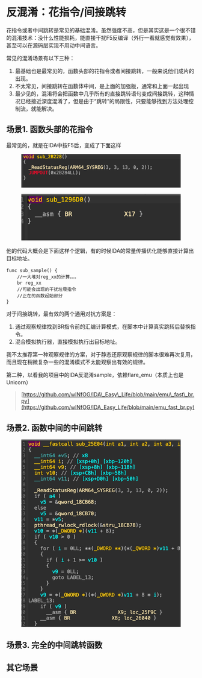 # 反混淆：花指令/间接跳转



花指令或者中间跳转是常见的基础混淆。虽然强度不高，但是其实这是一个很不错的混淆技术：没什么性能损耗，能直接干扰F5反编译（外行一看就感觉有效果），甚至可以在源码层实现不用动中间语言。

常见的混淆场景有以下三种：

1. 最基础也是最常见的，函数头部的花指令或者间接跳转，一般来说他们成片的出现。
2. 不太常见，间接跳转在函数体中间，是上面的加强版，通常和上面一起出现
3. 最少见的，混淆将会把函数中几乎所有的直接跳转语句变成间接跳转，这种情况已经接近深度混淆了，但是由于“跳转”的局限性，只要能够找到方法处理控制流，就能解决。



## 场景1. 函数头部的花指令

最常见的，就是在IDA中按F5后，变成了下面这样

<figure><img src="../.gitbook/assets/image (42).png" alt=""><figcaption></figcaption></figure>

<figure><img src="../.gitbook/assets/image (41).png" alt=""><figcaption></figcaption></figure>

他的代码大概会是下面这样个逻辑，有的时候IDA的常量传播优化能够直接计算出目标地址。

```
func sub_sample() {
    //一大堆对reg_xx的计算。。。
    br reg_xx
    //可能会出现的干扰垃圾指令
    //正在的函数起始部分
}
```

对于间接跳转，最有效的两个通用对抗方案是：

1. 通过观察规律找到BR指令前的汇编计算模式，在脚本中计算真实跳转后替换指令。
2. 混合模拟执行器，直接模拟执行出目标地址。

我不太推荐第一种观察规律的方案，对于静态还原观察规律的脚本很难再次复用，而且现在稍微复杂一些的混淆模式不太能观察出有效的规律。

第二种，以看我的项目中的IDA反混淆sample，依赖flare\_emu（本质上也是Unicorn）

> [https://github.com/wINfOG/IDA\_Easy\_Life/blob/main/emu\_fast\_br.py](https://github.com/wINfOG/IDA_Easy_Life/blob/main/emu_fast_br.py)





## 场景2. 函数中间的中间跳转

<figure><img src="../.gitbook/assets/image (44).png" alt=""><figcaption></figcaption></figure>



## 场景3. 完全的中间跳转函数





## 其它场景
